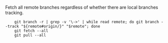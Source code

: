 Fetch all remote branches regardless of whether there are local branches tracking.

        git branch -r | grep -v '\->' | while read remote; do git branch --track "${remote#origin/}" "$remote"; done
        git fetch --all
        git pull --all
